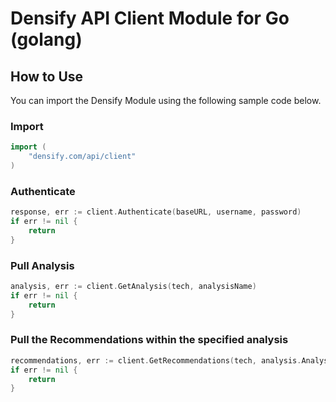 # Densify API Client Module for Go (golang)

## How to Use
You can import the Densify Module using the following sample code below.

### Import
```go
import (
	"densify.com/api/client"
)
```

### Authenticate
```go
response, err := client.Authenticate(baseURL, username, password)
if err != nil {
    return
}
```

### Pull Analysis
```go
analysis, err := client.GetAnalysis(tech, analysisName)
if err != nil {
    return
}
```

### Pull the Recommendations within the specified analysis
```go
recommendations, err := client.GetRecommendations(tech, analysis.AnalysisId)
if err != nil {
    return
}
```
